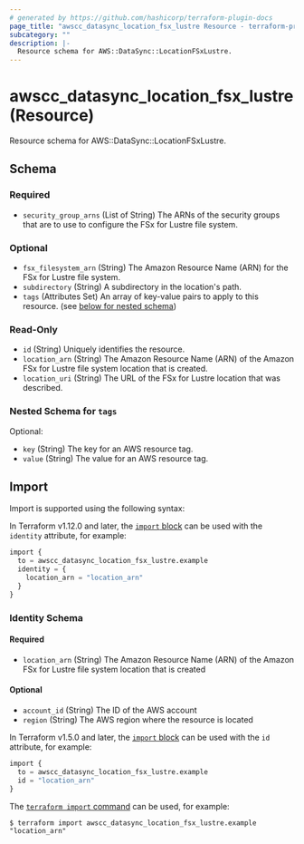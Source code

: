 ```yaml
---
# generated by https://github.com/hashicorp/terraform-plugin-docs
page_title: "awscc_datasync_location_fsx_lustre Resource - terraform-provider-awscc"
subcategory: ""
description: |-
  Resource schema for AWS::DataSync::LocationFSxLustre.
---
```


# awscc_datasync_location_fsx_lustre (Resource)

Resource schema for AWS::DataSync::LocationFSxLustre.



<!-- schema generated by tfplugindocs -->
## Schema

### Required

- `security_group_arns` (List of String) The ARNs of the security groups that are to use to configure the FSx for Lustre file system.

### Optional

- `fsx_filesystem_arn` (String) The Amazon Resource Name (ARN) for the FSx for Lustre file system.
- `subdirectory` (String) A subdirectory in the location's path.
- `tags` (Attributes Set) An array of key-value pairs to apply to this resource. (see [below for nested schema](#nestedatt--tags))

### Read-Only

- `id` (String) Uniquely identifies the resource.
- `location_arn` (String) The Amazon Resource Name (ARN) of the Amazon FSx for Lustre file system location that is created.
- `location_uri` (String) The URL of the FSx for Lustre location that was described.

<a id="nestedatt--tags"></a>
### Nested Schema for `tags`

Optional:

- `key` (String) The key for an AWS resource tag.
- `value` (String) The value for an AWS resource tag.

## Import

Import is supported using the following syntax:

In Terraform v1.12.0 and later, the [`import` block](https://developer.hashicorp.com/terraform/language/import) can be used with the `identity` attribute, for example:

```terraform
import {
  to = awscc_datasync_location_fsx_lustre.example
  identity = {
    location_arn = "location_arn"
  }
}
```

<!-- schema generated by tfplugindocs -->
### Identity Schema

#### Required

- `location_arn` (String) The Amazon Resource Name (ARN) of the Amazon FSx for Lustre file system location that is created

#### Optional

- `account_id` (String) The ID of the AWS account
- `region` (String) The AWS region where the resource is located

In Terraform v1.5.0 and later, the [`import` block](https://developer.hashicorp.com/terraform/language/import) can be used with the `id` attribute, for example:

```terraform
import {
  to = awscc_datasync_location_fsx_lustre.example
  id = "location_arn"
}
```

The [`terraform import` command](https://developer.hashicorp.com/terraform/cli/commands/import) can be used, for example:

```shell
$ terraform import awscc_datasync_location_fsx_lustre.example "location_arn"
```
